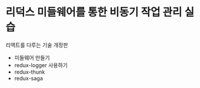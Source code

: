 # 리덕스 미들웨어를 통한 비동기 작업 관리 실습
리액트를 다루는 기술 개정판 

- 미들웨어 만들기
- redux-logger 사용하기
- redux-thunk
- redux-saga
